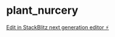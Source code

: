 # plant_nurcery

[Edit in StackBlitz next generation editor ⚡️](https://stackblitz.com/~/github.com/ekartsonakis/plant_nurcery)